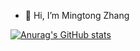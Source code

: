 - 👋 Hi, I’m Mingtong Zhang

<!---
mtzhang1999/mtzhang1999 is a ✨ special ✨ repository because its `README.md` (this file) appears on your GitHub profile.
You can click the Preview link to take a look at your changes.
--->

[![Anurag's GitHub stats](https://github-readme-stats.vercel.app/api?username=mtzhang1999&count_private=true&show_icons=true&title_color=e84a26&bg_color=DEG,3484bf,214476,182c49&text_color=ffffff&icon_color=ffffff&line_height=23&hide_border=false)](https://github.com/anuraghazra/github-readme-stats)
